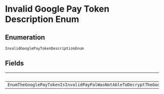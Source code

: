 
# Invalid Google Pay Token Description Enum

## Enumeration

`InvalidGooglePayTokenDescriptionEnum`

## Fields

| Name |
|  --- |
| `EnumTheGooglePayTokenIsInvalidPayPalWasNotAbleToDecryptTheGooglepayTokenOrPayPalWasNotAbleToFindTheNecessaryDataInTheTokenAfterDecryption` |

